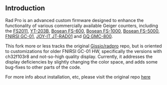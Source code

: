 
## Introduction

Rad Pro is an advanced custom firmware designed to enhance the functionality of various commercially available Geiger counters, including the [FS2011](https://www.amazon.com/s?k=fs2011), [YT-203B](https://www.amazon.com/s?k=yt203b), [Bosean FS-600](https://bosean.net/products/nuclear_radiation_detector.html), [Bosean FS-1000](https://bosean.net/products/FS-1000_nuclear_radiation_detector.html), [Bosean FS-5000](https://bosean.net/FS-5000-Nuclear-Radiation-Detector-2.html), [FNIRSI GC-01](https://www.fnirsi.com/products/gc-01), [JOY-IT JT-RAD01](https://joy-it.net/products/JT-RAD01) and [GQ GMC-800](https://www.gqelectronicsllc.com/comersus/store/comersus_viewItem.asp?idProduct=5859).

This fork more or less tracks the original [Gissio/radpro](https://github.com/Gissio/radpro) repo, but is oriented to customizations for older FNIRSI GC-01 HW, specifically the versions with ch32f103r8 and not-so-high quality display. Currently, it addresses the display deficiencies by slightly changing the color space, and adds some bug-fixes to other parts of the code. 

For more info about installation, etc, please visit the original repo [here](https://github.com/Gissio/radpro)

